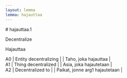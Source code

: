 ```yaml
---
layout: lemma
lemma: hajauttaa
---
```


<div class="sense">
# <span class="sensename">hajauttaa.1</span>

<span class="description">Decentralize</span>

<span class="description">Hajauttaa</span>

A0 | Entity decentralizing |   | Taho, joka hajauttaa |  
A1 | Thing decentralized |   | Asia, joka hajautetaan |  
A2 | Decentralized to |   | Paikat, jonne arg1 hajautetaan |  

</div>

